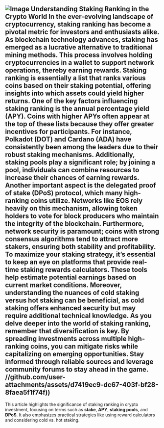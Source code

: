 
![Image](https://github.com/user-attachments/assets/d7419ec9-dc67-403f-bf28-8faea5f1f74f)
**Understanding Staking Ranking in the Crypto World**
In the ever-evolving landscape of cryptocurrency, staking ranking has become a pivotal metric for investors and enthusiasts alike. As blockchain technology advances, staking has emerged as a lucrative alternative to traditional mining methods. This process involves holding cryptocurrencies in a wallet to support network operations, thereby earning rewards. **Staking ranking** is essentially a list that ranks various coins based on their staking potential, offering insights into which assets could yield higher returns.
One of the key factors influencing staking ranking is the **annual percentage yield (APY)**. Coins with higher APYs often appear at the top of these lists because they offer greater incentives for participants. For instance, **Polkadot (DOT)** and **Cardano (ADA)** have consistently been among the leaders due to their robust staking mechanisms. Additionally, **staking pools** play a significant role; by joining a pool, individuals can combine resources to increase their chances of earning rewards.
Another important aspect is the **delegated proof of stake (DPoS)** protocol, which many high-ranking coins utilize. Networks like **EOS** rely heavily on this mechanism, allowing token holders to vote for block producers who maintain the integrity of the blockchain. Furthermore, **network security** is paramount; coins with strong consensus algorithms tend to attract more stakers, ensuring both stability and profitability.
To maximize your staking strategy, it’s essential to keep an eye on platforms that provide real-time **staking rewards calculators**. These tools help estimate potential earnings based on current market conditions. Moreover, understanding the nuances of **cold staking** versus **hot staking** can be beneficial, as cold staking offers enhanced security but may require additional technical knowledge.
As you delve deeper into the world of staking ranking, remember that diversification is key. By spreading investments across multiple high-ranking coins, you can mitigate risks while capitalizing on emerging opportunities. Stay informed through reliable sources and leverage community forums to stay ahead in the game. 
 //github.com/user-attachments/assets/d7419ec9-dc67-403f-bf28-8faea5f1f74f))
---
This article highlights the significance of staking ranking in crypto investment, focusing on terms such as **stake**, **APY**, **staking pools**, and **DPoS**. It also emphasizes practical strategies like using reward calculators and considering cold vs. hot staking.
